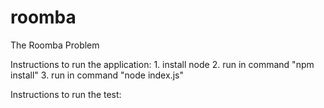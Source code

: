 # roomba
The Roomba Problem

Instructions to run the application:
	1. install node
	2. run in command "npm install"
	3. run in command "node index.js"

Instructions to run the test:
